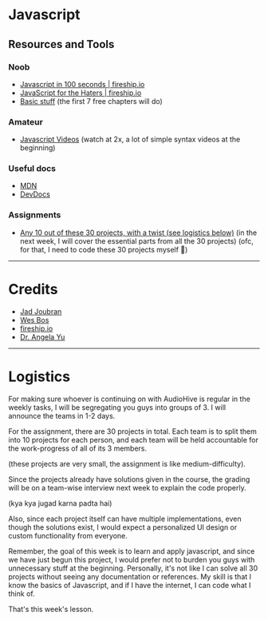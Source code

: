 # Javascript
## Resources and Tools
### Noob
- [Javascript in 100 seconds | fireship.io](https://www.youtube.com/watch?v=DHjqpvDnNGE)
- [JavaScript for the Haters | fireship.io](https://www.youtube.com/watch?v=aXOChLn5ZdQ)
- [Basic stuff](https://learnjavascript.online/) (the first 7 free chapters will do)

### Amateur
- [Javascript Videos](https://drive.google.com/drive/folders/1zuYlRdC2iflooOycEBsLekZN7a1f0hcv?usp=share_link)
(watch at 2x, a lot of simple syntax videos at the beginning)

### Useful docs
- [MDN](https://developer.mozilla.org/en-US/docs/Web/JavaScript) 
- [DevDocs](https://devdocs.io/javascript/)

### Assignments
- [Any 10 out of these 30 projects, with a twist (see logistics below)](https://javascript30.com/)
(in the next week, I will cover the essential parts from all the 30 projects)
(ofc, for that, I need to code these 30 projects myself 🥲)

---

# Credits
- [Jad Joubran](https://jadjoubran.io/)
- [Wes Bos](https://github.com/wesbos)
- [fireship.io](https://fireship.io/)
- [Dr. Angela Yu](https://www.udemy.com/course/the-complete-web-development-bootcamp/)

---

# Logistics
For making sure whoever is continuing on with AudioHive is regular in the weekly tasks, I will be segregating you guys into groups of 3. I will announce the teams in 1-2 days. 

For the assignment, there are 30 projects in total. 
Each team is to split them into 10 projects for each person, and each team will be held accountable for the work-progress of all of its 3 members.

(these projects are very small, the assignment is like medium-difficulty).

Since the projects already have solutions given in the course, the grading will be on a team-wise interview next week to explain the code properly. 

(kya kya jugad karna padta hai)

Also, since each project itself can have multiple implementations, even though the solutions exist, I would expect a personalized UI design or custom functionality from everyone.

Remember, the goal of this week is to learn and apply javascript, and since we have just begun this project, I would prefer not to burden you guys with unnecessary stuff at the beginning. 
Personally, it's not like I can solve all 30 projects without seeing any documentation or references. 
My skill is that I know the basics of Javascript, and if I have the internet, I can code what I think of. 

That's this week's lesson.
